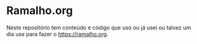 # Ramalho.org

Neste repositório tem conteúdo e código
que uso ou
já usei ou
talvez um dia use
para fazer o https://ramalho.org.
